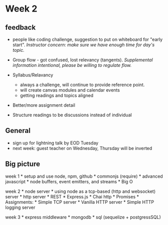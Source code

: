 # Week 2

## feedback

* people like coding challenge, suggestion to put on whiteboard for "early start". 
_Instructor concern: make sure we have enough time for day's topic._

* Group flow - got confused, lost relevancy (tangents). _Supplemental 
information intentional, please be willing to regulate flow._

* Syllabus/Relavancy
    * always a challenge, will continue to provide reference point.
    * will create canvas modules and calendar events
    * getting readings and topics aligned
    
* Better/more assignment detail

* Structure readings to be discussions instead of individual

## General

* sign up for lightning talk by EOD Tuesday
* next week: guest teacher on Wednesday, Thursday will be inverted

## Big picture

week 1
    * setup and use node, npm, github
    * commonjs (require)
    * advanced javascript
    * node buffers, event emitters, and streams
    * Big O

week 2
    * node server
        * using node as a tcp-based (http and websocket) server
        * http server
        * REST
    * Express.js
    * Chai http
    * Promises
    * Assignments:
        * Simple TCP server
        * Vanilla HTTP server
        * Simple HTTP logging server
        
week 3
    * express middleware
    * mongodb
    * sql (sequelize + postgressSQL)
    
    
    
